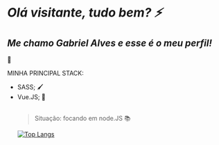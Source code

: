 <h1><em>Olá visitante, tudo bem? ⚡</em></h1>
 
 
 
 <h2><em>Me chamo Gabriel Alves e esse é o meu perfil!</em></h2> 🥇

MINHA PRINCIPAL STACK:
<ul>
 <li>SASS; 🖌️</li>
 <li>Vue.JS; 📗</li>
 
 <br>
 
 >Situação: focando em node.JS 📚
 


[![Top Langs](https://github-readme-stats.vercel.app/api/top-langs/?username=Alvezin&langs_count=7)](https://github.com/anuraghazra/github-readme-stats)
